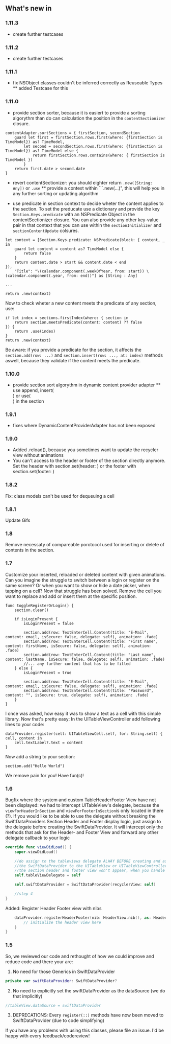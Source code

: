 ## What's new in

### 1.11.3

* create further testcases

### 1.11.2

* create further testcases

### 1.11.1 

* fix NSObject classes couldn't be inferred correctly as Reuseable Types
** added Testcase for this

### 1.11.0

* provide section sorter, because it is easiert to provide a sorting algorythm than do can calculation the position in the ```contentSectionizer``` closure.
```
contentAdapter.sortSections = { firstSection, secondSection
    guard let first = firstSection.rows.first(where: {firstSection is TimeModel}) as? TimeModel,
        let second = secondSection.rows.first(where: {firstSection is TimeModel}) as? TimeModel else {
            return firstSection.rows.contains(where: { firstSection is TimeModel })
        }
    return first.date > second.date
}
```
* revert contentSectionizer: you should eighter return ```.new([String: Any])``` or ```.use```
** provide a context within ```.new(...)", this will help you in any further sorting or updating algorithm

* use predicate in section context to decide wheter the content applies to the section. To set the preducate use a dictionary and provide the key ```Section.Keys.predicate``` with an NSPredicate Object in the contentSectionizer closure. You can also provide any other key-value pair in that context that you can use within the ```sectionInitializer``` and ```sectionContentUpdate``` colsures.

```
let context = [Section.Keys.predicate: NSPredicate(block: { content, _ in
    guard let content = content as? TimeModel else {
        return false
    }
    return content.date > start && content.date < end
}), 
    "Title": "\(calendar.component(.weekOfYear, from: start)) \(calendar.component(.year, from: end))"] as [String : Any]

...

return .new(context)
```
Now to check wheter a new content meets the predicate of any section, use:
```
if let index = sections.firstIndex(where: { section in
    return section.meetsPredicate(content: content) ?? false
}) {
    return .use(index)
}
return .new(context)
```

Be aware: if you provide a predicate for the section, it affects the ```section.add(row: ...)``` and ```section.insert(row: ..., at: index)``` methods aswell, because they validate if the content meets the predicate.

### 1.10.0

* provide section sort algorythm in dynamic content provider adapter
** use append, insert(<section index>) or use(<section index>) in the section 

### 1.9.1

* fixes where DynamicContentProviderAdapter has not been exposed

### 1.9.0

* Added .reload(), because you sometimes want to update the recycler view without animations
* You can't access to the header or footer of the section directly anymore. Set the header with section.set(header: <Any type or model>) or the footer with section.set(footer: <Any type or model>)

### 1.8.2

Fix: class models can't be used for dequeuing a cell

### 1.8.1

Update Gifs

### 1.8

Remove necessaty of compareable porotocol used for inserting or delete of contents in the section.

### 1.7

Customize your inserted, reloaded or deleted content with given animations.
Can you imagine the struggle to switch between a login or register on the same screen? Or when you want to show or hide a date picker, when tapping on a cell? Now that struggle has been solved. Remove the cell you want to replace and add or insert them at the specific position.
```
func toggleRegisterOrLogin() {
    section.clear()

    if isLoginPresent {
        isLoginPresent = false

        section.add(row: TextEnterCell.Content(title: "E-Mail", content: email, isSecure: false, delegate: self), animation: .fade)
        section.add(row: TextEnterCell.Content(title: "First name", content: firstName, isSecure: false, delegate: self), animation: .fade)
        section.add(row: TextEnterCell.Content(title: "Last name", content: lastName, isSecure: false, delegate: self), animation: .fade)
        //... any further content that has to be filled
    } else {
        isLoginPresent = true

        section.add(row: TextEnterCell.Content(title: "E-Mail", content: email, isSecure: false, delegate: self), animation: .fade)
        section.add(row: TextEnterCell.Content(title: "Password", content: "", isSecure: true, delegate: self), animation: .fade)
    }    
}
```

I once was asked, how easy it was to show a text as a cell with this simple library. Now that's pretty easy:
In the UITableViewController add following lines to your code:
```
dataProvider.register(cell: UITableViewCell.self, for: String.self) { cell, content in
    cell.textLabel?.text = content
}
```
Now add a string to your section:
```
section.add("Hello World")
```
We remove pain for you! Have fun(c)!

### 1.6

Bugfix where the system and custom TableHeaderFooter View have not been displayed: we had to intercept UITableView's delegate, because the ```viewForHeaderInSection``` and ```viewForFooterInSection```is only located in there (?). If you would like to be able to use the delegate without breaking the SwiftDataProviders Section Header and Footer display logic, just assign to the delegate before creating the SwiftDataProvider. It will intercept only the methods that ask for the Header- and Footer View and forward any other delegate callback to your logic

```swift
override func viewDidLoad() {
    super.viewDidLoad()

    //do assign to the tableviews delegate ALWAY BEFORE creating and assigning
    //the SwiftDataProvider to the UITableView or UITableViewController, otherwhise
    //the section header and footer view won't appear, when you handle them within the SwiftDataProvider
    self.tableViewDelegate = self 

    self.swiftDataProvider = SwiftDataProvider(recyclerView: self)

    //step 4
}
```

Added:
Register Header Footer view with nibs
``` swift
    dataProvider.registerHeaderFooter(nib: HeaderView.nib(), as: HeaderView.self, for: HeaderView.HeaderContent.self) { _, _ in 
        // initialize the header view here
    }
}
```

### 1.5

So, we reviewed our code and rethought of how we could improve and reduce code and there your are:

1) No need for those Generics in SwiftDataProvider
```swift
private var swiftDataProvider: SwiftDataProvider?
```
2) No need to explicitly set the swiftDataProvider as the dataSource (we do that implicitly)
```swift
//tableView.dataSource = swiftDataProvider
```
3) DEPRECATIONS: Every ```register(::)``` methods have now been moved to SwiftDataProvider (due to code simplifying)

If you have any problems with using this classes, please file an issue. I'd be happy with every feedback/codereview!
